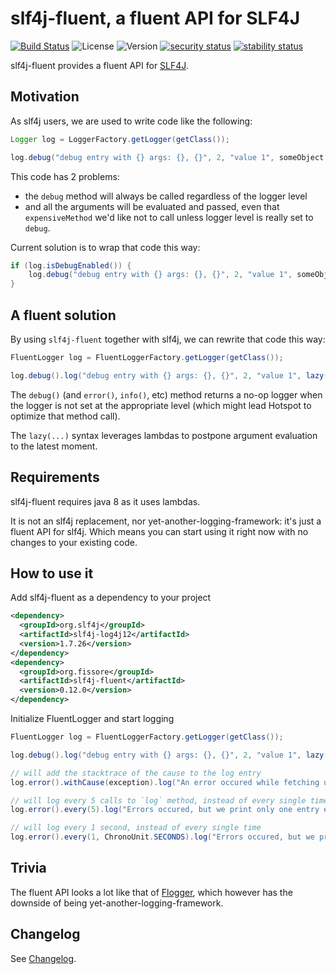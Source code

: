 # slf4j-fluent, a fluent API for SLF4J

[![Build Status](https://travis-ci.org/ffissore/slf4j-fluent.svg?branch=master)](https://travis-ci.org/ffissore/slf4j-fluent)
![License](https://img.shields.io/github/license/ffissore/slf4j-fluent.svg)
![Version](https://img.shields.io/maven-central/v/org.fissore/slf4j-fluent.svg)
[![security status](https://www.meterian.com/badge/gh/ffissore/slf4j-fluent/security)](https://www.meterian.com/report/gh/ffissore/slf4j-fluent)
[![stability status](https://www.meterian.com/badge/gh/ffissore/slf4j-fluent/stability)](https://www.meterian.com/report/gh/ffissore/slf4j-fluent)

slf4j-fluent provides a fluent API for [SLF4J](https://www.slf4j.org/).

## Motivation

As slf4j users, we are used to write code like the following:

```java
Logger log = LoggerFactory.getLogger(getClass());

log.debug("debug entry with {} args: {}, {}", 2, "value 1", someObject.expensiveMethod());
```

This code has 2 problems: 
* the `debug` method will always be called regardless of the logger level
* and all the arguments will be evaluated and passed, even that `expensiveMethod` we'd like not to call unless logger level is really set to `debug`.

Current solution is to wrap that code this way:

```java
if (log.isDebugEnabled()) {
    log.debug("debug entry with {} args: {}, {}", 2, "value 1", someObject.expensiveMethod());
}
```

## A fluent solution

By using `slf4j-fluent` together with slf4j, we can rewrite that code this way:

```java
FluentLogger log = FluentLoggerFactory.getLogger(getClass());

log.debug().log("debug entry with {} args: {}, {}", 2, "value 1", lazy(() -> someObject.expensiveMethod()));
```

The `debug()` (and `error()`, `info()`, etc) method returns a no-op logger when the logger is not set at the appropriate level (which might lead Hotspot to optimize that method call).

The `lazy(...)` syntax leverages lambdas to postpone argument evaluation to the latest moment.

## Requirements

slf4j-fluent requires java 8 as it uses lambdas.

It is not an slf4j replacement, nor yet-another-logging-framework: it's just a fluent API for slf4j. Which means you can start using it right now with no changes to your existing code.

## How to use it

Add slf4j-fluent as a dependency to your project

```xml
<dependency> 
  <groupId>org.slf4j</groupId>
  <artifactId>slf4j-log4j12</artifactId>
  <version>1.7.26</version>
</dependency>
<dependency> 
  <groupId>org.fissore</groupId>
  <artifactId>slf4j-fluent</artifactId>
  <version>0.12.0</version>
</dependency>
```

Initialize FluentLogger and start logging

```java
FluentLogger log = FluentLoggerFactory.getLogger(getClass());

log.debug().log("debug entry with {} args: {}, {}", 2, "value 1", lazy(() -> someObject.expensiveMethod()));

// will add the stacktrace of the cause to the log entry
log.error().withCause(exception).log("An error occured while fetching user {}", user.getId());

// will log every 5 calls to `log` method, instead of every single time
log.error().every(5).log("Errors occured, but we print only one entry every 5");

// will log every 1 second, instead of every single time
log.error().every(1, ChronoUnit.SECONDS).log("Errors occured, but we print only one entry every 1 second");
```

## Trivia

The fluent API looks a lot like that of [Flogger](https://github.com/google/flogger), which however has the downside of being yet-another-logging-framework.

## Changelog

See [Changelog](CHANGELOG.md).
